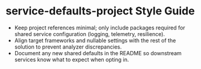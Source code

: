 # service-defaults-project Style Guide

- Keep project references minimal; only include packages required for shared service configuration (logging, telemetry, resilience).
- Align target frameworks and nullable settings with the rest of the solution to prevent analyzer discrepancies.
- Document any new shared defaults in the README so downstream services know what to expect when opting in.
